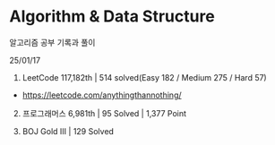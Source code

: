 # Algorithm & Data Structure

알고리즘 공부 기록과 풀이

25/01/17

1. LeetCode 117,182th | 514 solved(Easy 182 / Medium 275 / Hard 57)
- https://leetcode.com/anythingthannothing/

2. 프로그래머스 6,981th | 95 Solved | 1,377 Point

3. BOJ Gold III | 129 Solved
